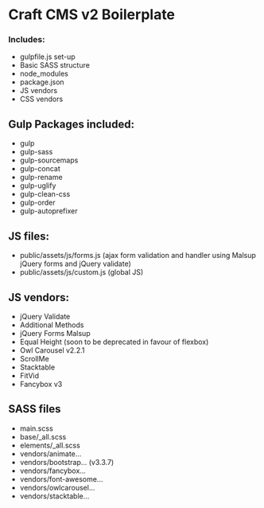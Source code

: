 # Craft CMS v2 Boilerplate

### Includes:

* gulpfile.js set-up
* Basic SASS structure
* node_modules
* package.json
* JS vendors
* CSS vendors

## Gulp Packages included:

* gulp
* gulp-sass
* gulp-sourcemaps
* gulp-concat
* gulp-rename
* gulp-uglify
* gulp-clean-css
* gulp-order
* gulp-autoprefixer

## JS files:

* public/assets/js/forms.js (ajax form validation and handler using Malsup jQuery forms and jQuery validate)
* public/assets/js/custom.js (global JS)

## JS vendors:

* jQuery Validate
* Additional Methods
* jQuery Forms Malsup
* Equal Height (soon to be deprecated in favour of flexbox)
* Owl Carousel v2.2.1
* ScrollMe
* Stacktable
* FitVid
* Fancybox v3

## SASS files

* main.scss
* base/_all.scss
* elements/_all.scss
* vendors/animate...
* vendors/bootstrap... (v3.3.7)
* vendors/fancybox...
* vendors/font-awesome...
* vendors/owlcarousel...
* vendors/stacktable...
